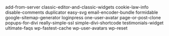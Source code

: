 add-from-server
classic-editor-and-classic-widgets
cookie-law-info
disable-comments
duplicator
easy-svg
email-encoder-bundle
formidable
google-sitemap-generator
loginpress
one-user-avatar
page-or-post-clone
popups-for-divi
really-simple-ssl
simple-divi-shortcode
testimonials-widget
ultimate-faqs
wp-fastest-cache
wp-user-avatars
wp-reset
